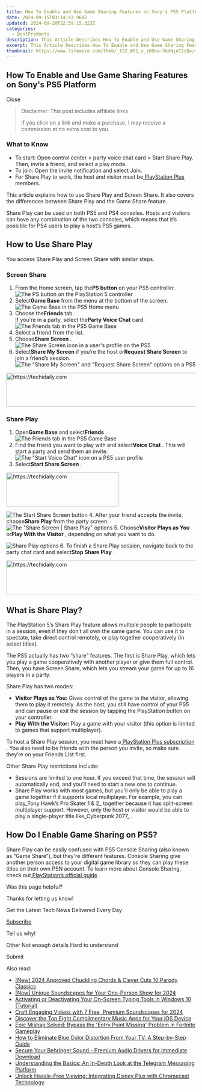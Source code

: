 ```yaml
---
title: How To Enable and Use Game Sharing Features on Sony's PS5 Platform
date: 2024-09-15T03:14:43.968Z
updated: 2024-09-20T22:59:15.323Z
categories:
  - BestProducts
description: This Article Describes How To Enable and Use Game Sharing Features on Sony's PS5 Platform
excerpt: This Article Describes How To Enable and Use Game Sharing Features on Sony's PS5 Platform
thumbnail: https://www.lifewire.com/thmb/_tS2_WO1_x_z6Ona-SkdNjeT2zQ=/400x300/filters:no_upscale():max_bytes(150000):strip_icc():format(webp)/001_how-to-share-play-ps5-b769f171ceea4710beb6433e0701aa13.jpg
---
```


## How To Enable and Use Game Sharing Features on Sony's PS5 Platform

Close 

>  Disclaimer: This post includes affiliate links
>
>  If you click on a link and make a purchase, I may receive a commission at no extra cost to you.
>

###  What to Know

* To start: Open control center > party voice chat card > Start Share Play. Then, invite a friend, and select a play mode.
* To join: Open the invite notification and select Join.
* For Share Play to work, the host and visitor must be[ PlayStation Plus](https://www.lifewire.com/what-is-playstation-plus-4772152) members.

  
 This article explains how to use Share Play and Screen Share. It also covers the differences between Share Play and the Game Share feature.  

 Share Play can be used on both PS5 and PS4 consoles. Hosts and visitors can have any combination of the two consoles, which means that it’s possible for PS4 users to play a host’s PS5 games.

## How to Use Share Play

 You access Share Play and Screen Share with similar steps.

### Screen Share

1. From the Home screen, tap the**PS button** on your PS5 controller.  
![The PS button on the PlayStation 5 controller](https://www.lifewire.com/thmb/5mmpZ2KvrSfhX-5JnCqgZ3wgMpQ=/1500x0/filters:no_upscale():max_bytes(150000):strip_icc():format(webp)/001-sync-ps5-controller-5087332-3aa55161467c4cee9810620719c0af1f.jpg)
2. Select**Game Base** from the menu at the bottom of the screen.  
![The Game Base in the PS5 Home menu](https://www.lifewire.com/thmb/jVGTt5o8__HlkKnPi_7Hm6sKiLk=/1500x0/filters:no_upscale():max_bytes(150000):strip_icc():format(webp)/PS5-Game-Base-6597b9856ba844f1ad1d4b18a406b291.jpg)
3. Choose the**Friends** tab.  
 If you're in a party, select the**Party Voice Chat** card.  
![The Friends tab in the PS5 Game Base](https://www.lifewire.com/thmb/LUw4y6zrb_QtOIZ2N8fYTamU3kQ=/1500x0/filters:no_upscale():max_bytes(150000):strip_icc():format(webp)/Friends-tab-in-Game-Base-3d87b1fe27c34007aedc57417f128806.jpg)
4. Select a friend from the list.
5. Choose**Share Screen** .  
![The Share Screen icon in a user's profile on the PS5](https://www.lifewire.com/thmb/0PyztI7SVQLle94evp1HjyjGaRU=/1500x0/filters:no_upscale():max_bytes(150000):strip_icc():format(webp)/Share-Screen-button-7aa20e18adcc43f59749361b457c1dcb.jpg)
6. Select**Share My Screen** if you’re the host or**Request Share Screen** to join a friend’s session.  
![The "Share My Screen" and "Request Share Screen" options on a PS5](https://www.lifewire.com/thmb/zATKis4w6vbR-0hgkeu_BC9DDBk=/1500x0/filters:no_upscale():max_bytes(150000):strip_icc():format(webp)/Share-My-Screen-Request-8bac069fd874472ea2664620e2e7b0e7.jpg)

<!-- affiliate ads begin -->
<a href="https://imp.i357552.net/c/5597632/1061528/11832" target="_top" id="1061528">
  <img src="//a.impactradius-go.com/display-ad/11832-1061528" border="0" alt="https://techidaily.com" width="728" height="90"/>
</a>
<img height="0" width="0" src="https://imp.i357552.net/i/5597632/1061528/11832" style="position:absolute;visibility:hidden;" border="0" />
<!-- affiliate ads end -->

### Share Play

1. Open**Game Base** and select**Friends** .  
![The Friends tab in the PS5 Game Base](https://www.lifewire.com/thmb/LUw4y6zrb_QtOIZ2N8fYTamU3kQ=/1500x0/filters:no_upscale():max_bytes(150000):strip_icc():format(webp)/Friends-tab-in-Game-Base-3d87b1fe27c34007aedc57417f128806.jpg)
2. Find the friend you want to play with and select**Voice Chat** . This will start a party and send them an invite.  
![The "Start Voice Chat" icon on a PS5 user profile](https://www.lifewire.com/thmb/wzU9JndHoLvcPWv_em-b9JKEZ-U=/1500x0/filters:no_upscale():max_bytes(150000):strip_icc():format(webp)/Start-Voice-Chat-50e136002deb4ffd8447cc0dd8668527.jpg)
3. Select**Start Share Screen** .  

<!-- affiliate ads begin -->
<a href="https://aligracehair.sjv.io/c/5597632/2080312/19272" target="_top" id="2080312">
  <img src="//a.impactradius-go.com/display-ad/19272-2080312" border="0" alt="https://techidaily.com" width="300" height="90"/>
</a>
<img height="0" width="0" src="https://aligracehair.sjv.io/i/5597632/2080312/19272" style="position:absolute;visibility:hidden;" border="0" />
<!-- affiliate ads end -->

![The Start Share Screen button](https://www.lifewire.com/thmb/0PmJQx0WhTF65cZrNbpLV85cR7w=/1500x0/filters:no_upscale():max_bytes(150000):strip_icc():format(webp)/007-how-to-gameshare-on-the-ps5-5089202-ca6c9f1d8403425d9d919038af313bca.jpg)
4. After your friend accepts the invite, choose**Share Play** from the party screen.  
![The "Share Screen | Share Play" options](https://www.lifewire.com/thmb/JglcWpexrE4cQ--G3WpWd7YHCW8=/1500x0/filters:no_upscale():max_bytes(150000):strip_icc():format(webp)/008-how-to-gameshare-on-the-ps5-5089202-b1d7bcfa720d46bb97087b20a2d43371.jpg)
5. Choose**Visitor Plays as You** or**Play With the Visitor** , depending on what you want to do.  

![Share Play options](https://www.lifewire.com/thmb/jLogLnmeHKrIlh0X5xIFMPLwY2I=/1500x0/filters:no_upscale():max_bytes(150000):strip_icc():format(webp)/011-how-to-gameshare-on-the-ps5-5089202-76c5232c73f84d438c63eb8338034ede.jpg)
6. To finish a Share Play session, navigate back to the party chat card and select**Stop Share Play** .

<!-- affiliate ads begin -->
<a href="https://ephamedtechinc.pxf.io/c/5597632/2137222/26400" target="_top" id="2137222">
  <img src="//a.impactradius-go.com/display-ad/26400-2137222" border="0" alt="https://techidaily.com" width="728" height="90"/>
</a>
<img height="0" width="0" src="https://ephamedtechinc.pxf.io/i/5597632/2137222/26400" style="position:absolute;visibility:hidden;" border="0" />
<!-- affiliate ads end -->

## What is Share Play?

 The PlayStation 5’s Share Play feature allows multiple people to participate in a session, even if they don’t all own the same game. You can use it to spectate, take direct control remotely, or play together cooperatively (in select titles). 

 The PS5 actually has two “share” features. The first is Share Play, which lets you play a game cooperatively with another player or give them full control. Then, you have Screen Share, which lets you stream your game for up to 16 players in a party.

 Share Play has two modes:

* **Visitor Plays as You:** Gives control of the game to the visitor, allowing them to play it remotely. As the host, you still have control of your PS5 and can pause or exit the session by tapping the PlayStation button on your controller.
* **Play With the Visitor:** Play a game with your visitor (this option is limited to games that support multiplayer).

 To host a Share Play session, you must have a[ PlayStation Plus subscription](https://www.lifewire.com/what-is-playstation-plus-4772152) . You also need to be friends with the person you invite, so make sure they’re on your Friends List first.

 Other Share Play restrictions include:

* Sessions are limited to one hour. If you exceed that time, the session will automatically end, and you’ll need to start a new one to continue.
* Share Play works with most games, but you'll only be able to play a game together if it supports local multiplayer. For example, you can play_Tony Hawk’s Pro Skater 1 & 2_ together because it has split-screen multiplayer support. However, only the host or visitor would be able to play a single-player title like_Cyberpunk 2077_ .

##  How Do I Enable Game Sharing on PS5?

 Share Play can be easily confused with PS5 Console Sharing (also known as “Game Share”), but they're different features. Console Sharing give another person access to your digital game library so they can play these titles on their own PSN account. To learn more about Console Sharing, check out[ PlayStation’s official guide](https://www.playstation.com/en-us/support/account/ps5-console-sharing-offline-play/) .

Was this page helpful?

Thanks for letting us know!

 Get the Latest Tech News Delivered Every Day

[ Subscribe ](https://www.lifewire.com/#) 

Tell us why!

 Other  Not enough details  Hard to understand 

 Submit

<ins class="adsbygoogle"
     style="display:block"
     data-ad-format="autorelaxed"
     data-ad-client="ca-pub-7571918770474297"
     data-ad-slot="1223367746"></ins>

<ins class="adsbygoogle"
     style="display:block"
     data-ad-client="ca-pub-7571918770474297"
     data-ad-slot="8358498916"
     data-ad-format="auto"
     data-full-width-responsive="true"></ins>

<span class="atpl-alsoreadstyle">Also read:</span>
<div><ul>
<li><a href="https://facebook-video-share.techidaily.com/new-2024-approved-chuckling-chords-and-clever-cuts-10-parody-classics/"><u>[New] 2024 Approved Chuckling Chords & Clever Cuts 10 Parody Classics</u></a></li>
<li><a href="https://vp-tips.techidaily.com/new-unique-soundscapes-for-your-one-person-show-for-2024/"><u>[New] Unique Soundscapes for Your One-Person Show for 2024</u></a></li>
<li><a href="https://tech-renaissance.techidaily.com/activating-or-deactivating-your-on-screen-typing-tools-in-windows-10-tutorial/"><u>Activating or Deactivating Your On-Screen Typing Tools in Windows 10 (Tutorial)</u></a></li>
<li><a href="https://youtube-blog.techidaily.com/-engaging-videos-with-7-free-premium-soundscapes-for-2024/"><u>Craft Engaging Videos with 7 Free, Premium Soundscapes for 2024</u></a></li>
<li><a href="https://tech-renaissance.techidaily.com/discover-the-top-eight-complimentary-music-apps-for-your-ios-device/"><u>Discover the Top Eight Complimentary Music Apps for Your iOS Device</u></a></li>
<li><a href="https://win-able.techidaily.com/epic-mishap-solved-bypass-the-entry-point-missing-problem-in-fortnite-gameplay/"><u>Epic Mishap Solved: Bypass the 'Entry Point Missing' Problem in Fortnite Gameplay</u></a></li>
<li><a href="https://tech-renaissance.techidaily.com/how-to-eliminate-blue-color-distortion-from-your-tv-a-step-by-step-guide/"><u>How to Eliminate Blue Color Distortion From Your TV: A Step-by-Step Guide</u></a></li>
<li><a href="https://hardware-updates.techidaily.com/secure-your-behringer-sound-premium-audio-drivers-for-immediate-download/"><u>Secure Your Behringer Sound - Premium Audio Drivers for Immediate Download</u></a></li>
<li><a href="https://technical-tips.techidaily.com/understanding-the-basics-an-in-depth-look-at-the-telegram-messaging-platform/"><u>Understanding the Basics: An In-Depth Look at the Telegram Messaging Platform</u></a></li>
<li><a href="https://tech-renaissance.techidaily.com/unlock-hassle-free-viewing-integrating-disney-plus-with-chromecast-technology/"><u>Unlock Hassle-Free Viewing: Integrating Disney Plus with Chromecast Technology</u></a></li>
</ul></div>


